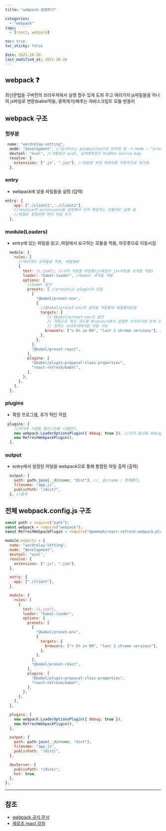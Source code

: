 ```yaml
---
title: "webpack 설정하기"

categories:
  - "webpack"
tags:
  - [react, webpack]

toc: true
toc_sticky: false

date: 2021-10-20
last_modified_at: 2021-10-20
---
```


## webpack ❓

최신문법을 구버전의 브라우저에서 실행 할수 있게 도와 주고 여러가지 js파일들을 하나의 js파일로 변환(babel적용, 중복제거)해주는 자바스크립트 모듈 번들러

## webpack 구조

### 첫부분

```javascript
 name: "wordrelay-setting",
  mode: "development", //실서비스는 production으로 바꾸면 됨 -> mode : "production"
  devtool: "eval", //개발용은 eval, 실제배포용은 hidden-source-map
  resolve: {
    extensions: [".js", ".jsx"], //파일명 뒤의 확장자를 자동적으로 찾아줌.
  },
```

### entry

- webpack에 넣을 파일들을 설정 (입력)

```javascript
entry: {
    app: ["./client1",'./client2'],
    //resolve의 extensions을 설정해서 뒤의 확장자는 안붙여도 실행 됨
    //배열로 설정하면 여러 파일 추가
  },
```

### module(Loaders)

- entry에 있는 파일을 읽고 ,파일에서 요구하는 모듈을 적용, 아웃픗으로 이동시킴

```javascript
  module: {
    rules: [
      //여러개의 규칙들을 적용, 배열형태
      {
        test: /\.jsx?/, //규칙 적용할 파일들(js파일과 jsx파일을 규칙을 적용)
        loader: "babel-loader", //babel 규칙을 적용
        options: {
          //babel 옵션
          presets: [ //presets는 plugin의 모임
            [
              "@babel/preset-env",
              {
                //@babel/preset-env의 설정을 적용할때 배열형태로씀
                targets: {
                   // @babel/preset-env의 옵션
                   // 자동으로 최신 코드를 browsers에서 설정한 브라우저에 맞게 코드를 변환,
                   // 원하는 브라우저에서만 지원 가능
                  browsers: ["> 5% in KR", "last 2 chrome versions"], // 자동으로 어떤 browser에 적용해야 할지 설정
                },
              },
            ],
            "@babel/preset-react",
          ],
          plugins: [
            "@babel/plugin-proposal-class-properties",
            "react-refresh/babel",
          ],
        },
      },
    ],
  },
```

### plugins

- 확장 프로그램, 추가 적인 작업

```javascript
 plugins: [
    //여기에 사용할 플러그인을 나열한다.
    new webpack.LoaderOptionsPlugin({ debug: true }), //로더 옵션을 debug로 모두 설정
    new RefreshWebpackPlugin(),
  ],
```

### output

- entry에서 설정된 파일을 webpack으로 통해 통합된 파일 출력 (출력)

```javascript
  output: {
    path: path.join(__dirname, "dist"), //__dirname : 현재폴더,
    filename: "app.js",
    publicPath: "/dist/",
  }, //출력
```

## 전체 webpack.config.js 구조

```javascript
const path = require("path");
const webpack = require("webpack");
const RefreshWebpackPlugin = require("@pmmmwh/react-refresh-webpack-plugin");

module.exports = {
  name: "wordrelay-setting",
  mode: "development",
  devtool: "eval",
  resolve: {
    extensions: [".js", ".jsx"],
  },

  entry: {
    app: ["./client"],
  },

  module: {
    rules: [
      {
        test: /\.jsx?/,
        loader: "babel-loader",
        options: {
          presets: [
            [
              "@babel/preset-env",
              {
                targets: {
                  browsers: ["> 5% in KR", "last 2 chrome versions"],
                },
              },
            ],
            "@babel/preset-react",
          ],
          plugins: [
            "@babel/plugin-proposal-class-properties",
            "react-refresh/babel",
          ],
        },
      },
    ],
  },

  plugins: [
    new webpack.LoaderOptionsPlugin({ debug: true }),
    new RefreshWebpackPlugin(),
  ],

  output: {
    path: path.join(__dirname, "dist"),
    filename: "app.js",
    publicPath: "/dist/",
  },

  devServer: {
    publicPath: "/dist/",
    hot: true,
  },
};
```

---

## 참조

- [webpack 공식 문서](https://webpack.js.org/)
- [제로초 react 강좌](https://www.youtube.com/playlist?list=PLcqDmjxt30RtqbStQqk-eYMK8N-1SYIFn)
